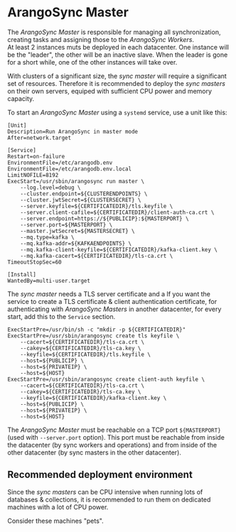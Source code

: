<!-- don't edit here, its from https://@github.com/arangodb/arangosync.git / doc-integration/Manual/ -->
# ArangoSync Master 

The _ArangoSync Master_ is responsible for managing all synchronization, creating
tasks and assigning those to the _ArangoSync Workers_.
<br/> At least 2 instances muts be deployed in each datacenter.
One instance will be the "leader", the other will be an inactive slave. When the
leader is gone for a short while, one of the other instances will take over.

With clusters of a significant size, the _sync master_ will require a 
significant set of resources. Therefore it is recommended to deploy the _sync masters_
on their own servers, equiped with sufficient CPU power and memory capacity.

To start an _ArangoSync Master_ using a `systemd` service, use a unit like this:

```text
[Unit]
Description=Run ArangoSync in master mode 
After=network.target

[Service]
Restart=on-failure
EnvironmentFile=/etc/arangodb.env 
EnvironmentFile=/etc/arangodb.env.local
LimitNOFILE=8192
ExecStart=/usr/sbin/arangosync run master \
    --log.level=debug \
    --cluster.endpoint=${CLUSTERENDPOINTS} \
    --cluster.jwtSecret=${CLUSTERSECRET} \
    --server.keyfile=${CERTIFICATEDIR}/tls.keyfile \
    --server.client-cafile=${CERTIFICATEDIR}/client-auth-ca.crt \
    --server.endpoint=https://${PUBLICIP}:${MASTERPORT} \
    --server.port=${MASTERPORT} \
    --master.jwtSecret=${MASTERSECRET} \
    --mq.type=kafka \
    --mq.kafka-addr=${KAFKAENDPOINTS} \
    --mq.kafka-client-keyfile=${CERTIFICATEDIR}/kafka-client.key \
    --mq.kafka-cacert=${CERTIFICATEDIR}/tls-ca.crt \
TimeoutStopSec=60

[Install]
WantedBy=multi-user.target
```

The _sync master_ needs a TLS server certificate and a 
If you want the service to create a TLS certificate & client authentication 
certificate, for authenticating with _ArangoSync Masters_ in another datacenter,
for every start, add this to the `Service` section.

```text
ExecStartPre=/usr/bin/sh -c "mkdir -p ${CERTIFICATEDIR}"
ExecStartPre=/usr/sbin/arangosync create tls keyfile \
    --cacert=${CERTIFICATEDIR}/tls-ca.crt \
    --cakey=${CERTIFICATEDIR}/tls-ca.key \
    --keyfile=${CERTIFICATEDIR}/tls.keyfile \
    --host=${PUBLICIP} \
    --host=${PRIVATEIP} \
    --host=${HOST}
ExecStartPre=/usr/sbin/arangosync create client-auth keyfile \
    --cacert=${CERTIFICATEDIR}/tls-ca.crt \
    --cakey=${CERTIFICATEDIR}/tls-ca.key \
    --keyfile=${CERTIFICATEDIR}/kafka-client.key \
    --host=${PUBLICIP} \
    --host=${PRIVATEIP} \
    --host=${HOST}
```

The _ArangoSync Master_ must be reachable on a TCP port `${MASTERPORT}` (used with `--server.port` option).
This port must be reachable from inside the datacenter (by sync workers and operations) 
and from inside of the other datacenter (by sync masters in the other datacenter).

## Recommended deployment environment

Since the _sync masters_ can be CPU intensive when running lots of databases & collections,
it is recommended to run them on dedicated machines with a lot of CPU power.

Consider these machines "pets".